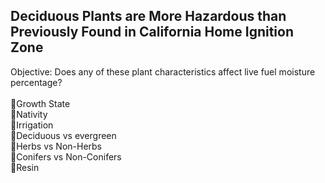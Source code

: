 ## Deciduous Plants are More Hazardous than Previously Found in California Home Ignition Zone


Objective: Does any of these plant characteristics affect live fuel moisture percentage?  <br />
 <br />
🌱Growth State  <br />
🌱Nativity  <br />
🌱Irrigation  <br />
🌱Deciduous vs evergreen  <br />
🌱Herbs vs Non-Herbs  <br />
🌱Conifers vs Non-Conifers  <br />
🌱Resin  <br />

